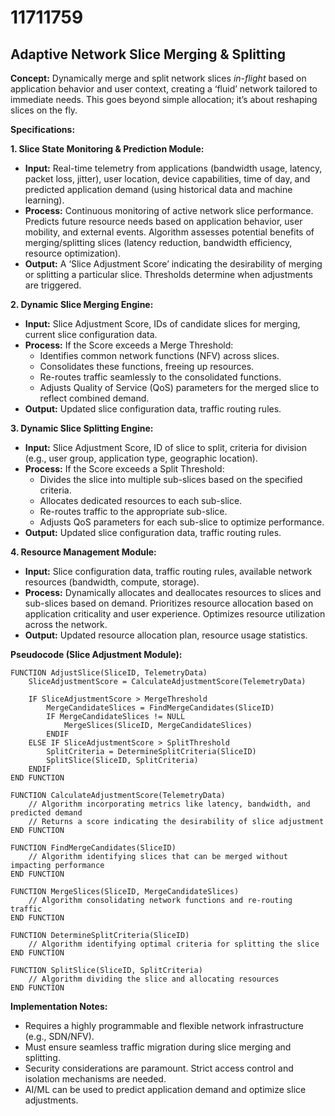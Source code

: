 # 11711759

## Adaptive Network Slice Merging & Splitting

**Concept:** Dynamically merge and split network slices *in-flight* based on application behavior and user context, creating a ‘fluid’ network tailored to immediate needs.  This goes beyond simple allocation; it’s about reshaping slices on the fly.

**Specifications:**

**1.  Slice State Monitoring & Prediction Module:**

*   **Input:** Real-time telemetry from applications (bandwidth usage, latency, packet loss, jitter), user location, device capabilities, time of day, and predicted application demand (using historical data and machine learning).
*   **Process:**  Continuous monitoring of active network slice performance.  Predicts future resource needs based on application behavior, user mobility, and external events.  Algorithm assesses potential benefits of merging/splitting slices (latency reduction, bandwidth efficiency, resource optimization).
*   **Output:**  A ‘Slice Adjustment Score’ indicating the desirability of merging or splitting a particular slice.  Thresholds determine when adjustments are triggered.

**2.  Dynamic Slice Merging Engine:**

*   **Input:** Slice Adjustment Score, IDs of candidate slices for merging, current slice configuration data.
*   **Process:** If the Score exceeds a Merge Threshold:
    *   Identifies common network functions (NFV) across slices.
    *   Consolidates these functions, freeing up resources.
    *   Re-routes traffic seamlessly to the consolidated functions.
    *   Adjusts Quality of Service (QoS) parameters for the merged slice to reflect combined demand.
*   **Output:** Updated slice configuration data, traffic routing rules.

**3.  Dynamic Slice Splitting Engine:**

*   **Input:** Slice Adjustment Score, ID of slice to split, criteria for division (e.g., user group, application type, geographic location).
*   **Process:** If the Score exceeds a Split Threshold:
    *   Divides the slice into multiple sub-slices based on the specified criteria.
    *   Allocates dedicated resources to each sub-slice.
    *   Re-routes traffic to the appropriate sub-slice.
    *   Adjusts QoS parameters for each sub-slice to optimize performance.
*   **Output:** Updated slice configuration data, traffic routing rules.

**4.  Resource Management Module:**

*   **Input:**  Slice configuration data, traffic routing rules, available network resources (bandwidth, compute, storage).
*   **Process:**  Dynamically allocates and deallocates resources to slices and sub-slices based on demand.  Prioritizes resource allocation based on application criticality and user experience.  Optimizes resource utilization across the network.
*   **Output:**  Updated resource allocation plan, resource usage statistics.

**Pseudocode (Slice Adjustment Module):**

```
FUNCTION AdjustSlice(SliceID, TelemetryData)
    SliceAdjustmentScore = CalculateAdjustmentScore(TelemetryData)

    IF SliceAdjustmentScore > MergeThreshold
        MergeCandidateSlices = FindMergeCandidates(SliceID)
        IF MergeCandidateSlices != NULL
            MergeSlices(SliceID, MergeCandidateSlices)
        ENDIF
    ELSE IF SliceAdjustmentScore > SplitThreshold
        SplitCriteria = DetermineSplitCriteria(SliceID)
        SplitSlice(SliceID, SplitCriteria)
    ENDIF
END FUNCTION

FUNCTION CalculateAdjustmentScore(TelemetryData)
    // Algorithm incorporating metrics like latency, bandwidth, and predicted demand
    // Returns a score indicating the desirability of slice adjustment
END FUNCTION

FUNCTION FindMergeCandidates(SliceID)
    // Algorithm identifying slices that can be merged without impacting performance
END FUNCTION

FUNCTION MergeSlices(SliceID, MergeCandidateSlices)
    // Algorithm consolidating network functions and re-routing traffic
END FUNCTION

FUNCTION DetermineSplitCriteria(SliceID)
    // Algorithm identifying optimal criteria for splitting the slice
END FUNCTION

FUNCTION SplitSlice(SliceID, SplitCriteria)
    // Algorithm dividing the slice and allocating resources
END FUNCTION
```

**Implementation Notes:**

*   Requires a highly programmable and flexible network infrastructure (e.g., SDN/NFV).
*   Must ensure seamless traffic migration during slice merging and splitting.
*   Security considerations are paramount.  Strict access control and isolation mechanisms are needed.
*   AI/ML can be used to predict application demand and optimize slice adjustments.